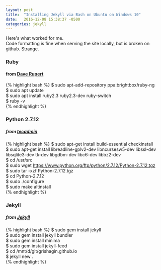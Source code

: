 ```yaml
---
layout: post
title:  "Installing Jekyll via Bash on Ubuntu on Windows 10"
date:   2016-12-08 15:38:37 -0500
categories: jekyll
---
```

Here's what worked for me.  
Code formatting is fine when serving the site locally, but is broken on github.  Strange.

### Ruby  
#### from [Dave Rupert][daverupert]  
{% highlight bash %}
$ sudo apt-add-repository ppa:brightbox/ruby-ng  
$ sudo apt update  
$ sudo apt install ruby2.3 ruby2.3-dev ruby-switch  
$ ruby -v  
{% endhighlight %} 

### Python 2.7.12  
##### *from [tecadmin]*  
{% highlight bash %}
$ sudo apt-get install build-essential checkinstall  
$ sudo apt-get install libreadline-gplv2-dev libncursesw5-dev libssl-dev libsqlite3-dev tk-dev libgdbm-dev libc6-dev libbz2-dev  
$ cd /usr/src  
$ sudo wget https://www.python.org/ftp/python/2.7.12/Python-2.7.12.tgz  
$ sudo tar -xzf Python-2.7.12.tgz  
$ cd Python-2.7.12  
$ sudo ./configure  
$ sudo make altinstall  
{% endhighlight %} 

### Jekyll  
##### *from [Jekyll][jekyllrb]*  
{% highlight bash %}
$ sudo gem install jekyll  
$ sudo gem install jekyll bundler  
$ sudo gem install minima  
$ sudo gem install jekyll-feed  
$ cd /mnt/d/git/grishagin.github.io  
$ jekyll new .  
{% endhighlight %} 






[daverupert]: http://daverupert.com/2016/04/jekyll-on-windows-with-bash/
[tecadmin]: http://tecadmin.net/install-python-2-7-on-ubuntu-and-linuxmint/
[jekyllrb]: https://jekyllrb.com/docs/quickstart/